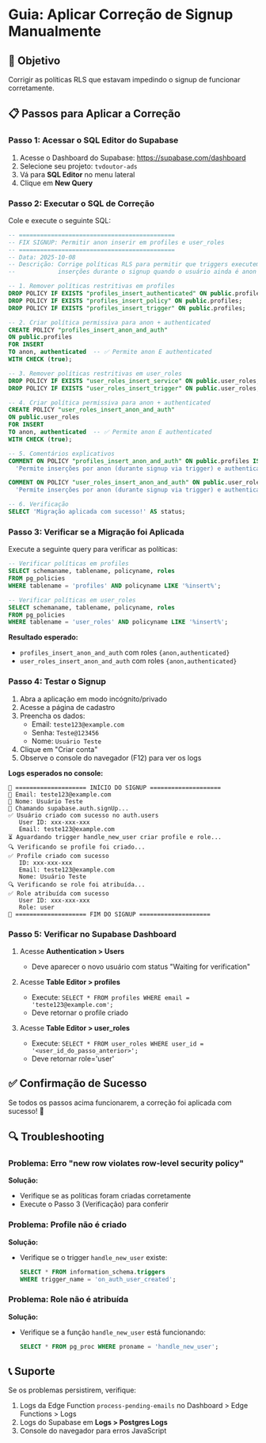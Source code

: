 # Guia: Aplicar Correção de Signup Manualmente

## 🎯 Objetivo
Corrigir as políticas RLS que estavam impedindo o signup de funcionar corretamente.

## 📋 Passos para Aplicar a Correção

### Passo 1: Acessar o SQL Editor do Supabase

1. Acesse o Dashboard do Supabase: https://supabase.com/dashboard
2. Selecione seu projeto: `tvdoutor-ads`
3. Vá para **SQL Editor** no menu lateral
4. Clique em **New Query**

### Passo 2: Executar o SQL de Correção

Cole e execute o seguinte SQL:

```sql
-- ============================================
-- FIX SIGNUP: Permitir anon inserir em profiles e user_roles
-- ============================================
-- Data: 2025-10-08
-- Descrição: Corrige políticas RLS para permitir que triggers executem
--            inserções durante o signup quando o usuário ainda é anon

-- 1. Remover políticas restritivas em profiles
DROP POLICY IF EXISTS "profiles_insert_authenticated" ON public.profiles;
DROP POLICY IF EXISTS "profiles_insert_policy" ON public.profiles;
DROP POLICY IF EXISTS "profiles_insert_trigger" ON public.profiles;

-- 2. Criar política permissiva para anon + authenticated
CREATE POLICY "profiles_insert_anon_and_auth"
ON public.profiles
FOR INSERT
TO anon, authenticated  -- ✅ Permite anon E authenticated
WITH CHECK (true);

-- 3. Remover políticas restritivas em user_roles
DROP POLICY IF EXISTS "user_roles_insert_service" ON public.user_roles;
DROP POLICY IF EXISTS "user_roles_insert_trigger" ON public.user_roles;

-- 4. Criar política permissiva para anon + authenticated
CREATE POLICY "user_roles_insert_anon_and_auth"
ON public.user_roles
FOR INSERT
TO anon, authenticated  -- ✅ Permite anon E authenticated
WITH CHECK (true);

-- 5. Comentários explicativos
COMMENT ON POLICY "profiles_insert_anon_and_auth" ON public.profiles IS 
  'Permite inserções por anon (durante signup via trigger) e authenticated';

COMMENT ON POLICY "user_roles_insert_anon_and_auth" ON public.user_roles IS 
  'Permite inserções por anon (durante signup via trigger) e authenticated';

-- 6. Verificação
SELECT 'Migração aplicada com sucesso!' AS status;
```

### Passo 3: Verificar se a Migração foi Aplicada

Execute a seguinte query para verificar as políticas:

```sql
-- Verificar políticas em profiles
SELECT schemaname, tablename, policyname, roles
FROM pg_policies
WHERE tablename = 'profiles' AND policyname LIKE '%insert%';

-- Verificar políticas em user_roles
SELECT schemaname, tablename, policyname, roles
FROM pg_policies
WHERE tablename = 'user_roles' AND policyname LIKE '%insert%';
```

**Resultado esperado:**
- `profiles_insert_anon_and_auth` com roles `{anon,authenticated}`
- `user_roles_insert_anon_and_auth` com roles `{anon,authenticated}`

### Passo 4: Testar o Signup

1. Abra a aplicação em modo incógnito/privado
2. Acesse a página de cadastro
3. Preencha os dados:
   - Email: `teste123@example.com`
   - Senha: `Teste@123456`
   - Nome: `Usuário Teste`
4. Clique em "Criar conta"
5. Observe o console do navegador (F12) para ver os logs

**Logs esperados no console:**
```
🔵 ==================== INÍCIO DO SIGNUP ====================
📧 Email: teste123@example.com
👤 Nome: Usuário Teste
🔧 Chamando supabase.auth.signUp...
✅ Usuário criado com sucesso no auth.users
   User ID: xxx-xxx-xxx
   Email: teste123@example.com
⏳ Aguardando trigger handle_new_user criar profile e role...
🔍 Verificando se profile foi criado...
✅ Profile criado com sucesso
   ID: xxx-xxx-xxx
   Email: teste123@example.com
   Nome: Usuário Teste
🔍 Verificando se role foi atribuída...
✅ Role atribuída com sucesso
   User ID: xxx-xxx-xxx
   Role: user
🔵 ==================== FIM DO SIGNUP ====================
```

### Passo 5: Verificar no Supabase Dashboard

1. Acesse **Authentication > Users**
   - Deve aparecer o novo usuário com status "Waiting for verification"

2. Acesse **Table Editor > profiles**
   - Execute: `SELECT * FROM profiles WHERE email = 'teste123@example.com';`
   - Deve retornar o profile criado

3. Acesse **Table Editor > user_roles**
   - Execute: `SELECT * FROM user_roles WHERE user_id = '<user_id_do_passo_anterior>';`
   - Deve retornar role='user'

## ✅ Confirmação de Sucesso

Se todos os passos acima funcionarem, a correção foi aplicada com sucesso! 🎉

## 🔍 Troubleshooting

### Problema: Erro "new row violates row-level security policy"

**Solução:** 
- Verifique se as políticas foram criadas corretamente
- Execute o Passo 3 (Verificação) para conferir

### Problema: Profile não é criado

**Solução:**
- Verifique se o trigger `handle_new_user` existe:
  ```sql
  SELECT * FROM information_schema.triggers 
  WHERE trigger_name = 'on_auth_user_created';
  ```

### Problema: Role não é atribuída

**Solução:**
- Verifique se a função `handle_new_user` está funcionando:
  ```sql
  SELECT * FROM pg_proc WHERE proname = 'handle_new_user';
  ```

## 📞 Suporte

Se os problemas persistirem, verifique:
1. Logs da Edge Function `process-pending-emails` no Dashboard > Edge Functions > Logs
2. Logs do Supabase em **Logs > Postgres Logs**
3. Console do navegador para erros JavaScript

